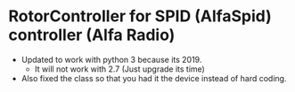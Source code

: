 # RotorController for SPID (AlfaSpid) controller (Alfa Radio)
* Updated to work with python 3 because its 2019.
  * It will not work with 2.7 (Just upgrade its time)
* Also fixed the class so that you had it the device instead of hard coding. 

